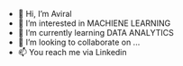 - 👋 Hi, I’m Aviral
- 👀 I’m interested in MACHIENE LEARNING
- 🌱 I’m currently learning DATA ANALYTICS 
- 💞️ I’m looking to collaborate on ...
- 📫 You reach me via Linkedin

<!---
aviral022/aviral022 is a ✨ special ✨ repository because its `README.md` (this file) appears on your GitHub profile.
You can click the Preview link to take a look at your changes.
--->

